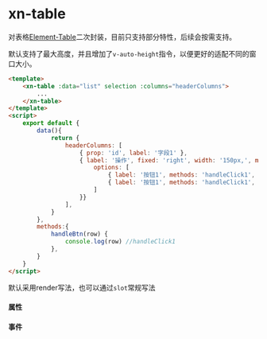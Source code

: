 # xn-table
对表格[Element-Table](https://element.eleme.cn/#/zh-CN/component/table)二次封装，目前只支持部分特性，后续会按需支持。

默认支持了最大高度，并且增加了`v-auto-height`指令，以便更好的适配不同的窗口大小。

``` html javascript
<template>
    <xn-table :data="list" selection :columns="headerColumns">
        ...
    </xn-table>
</template>
<script>
    export default {
        data(){
            return {
                headerColumns: [
                    { prop: 'id', label: '字段1' },
                    { label: '操作', fixed: 'right', width: '150px,', more: {
                        options: [
                            { label: '按钮1', methods: 'handleClick1', icon: 'el-icon-delete' },
                            { label: '按钮1', methods: 'handleClick1', icon: 'el-icon-delete' }
                        ]
                    }}
                ],
            }
        },
        methods:{
            handleBtn(row) {
                console.log(row) //handleClick1
            },
        }
    }
</script>
```
默认采用render写法，也可以通过`slot`常规写法


#### 属性

<api :list="list"></api>

<script>
   export default {
        data(){
            return {
                list:[
                    {query:'data',desc:'显示的数据',type:'array',options:'-',default:'-'},
                    {query:'columns',desc:'表头',type:'array',options:'-',default:'-'},
                    {query:'v-auth-height',desc:'自适应高度',type:'number',options:'-',default:'95'},
                    {query:'max-height',desc:'最大高度（如果开启v-auth-height，自动计算）',type:'number',options:'-',default:'0'},
                    {query:'show-page',desc:'是否显示分页',type:'boolean',options:"true,false",default:'true'},
                    {query:'index',desc:'是否显示行号',type:'boolean',options:"true,false",default:'true'},
                    {query:'selection',desc:'是否显示选择框',type:'boolean',options:"true,false",default:'false'},
                ]
            }
        }
    }
</script>
 
 #### 事件